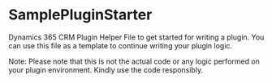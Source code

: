 # SamplePluginStarter
Dynamics 365 CRM Plugin Helper File to get started for writing a plugin. You can use this file as a template to continue writing your plugin logic.

Note: Please note that this is not the actual code or any logic performed on your plugin environment. Kindly use the code responsibly.
